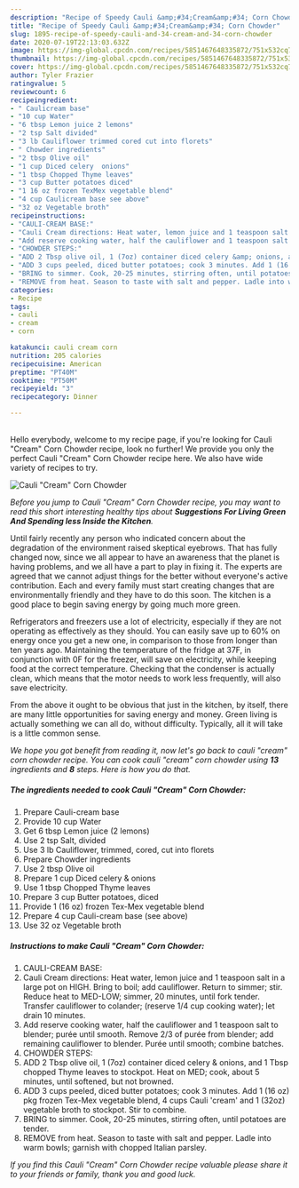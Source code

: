 ```yaml
---
description: "Recipe of Speedy Cauli &amp;#34;Cream&amp;#34; Corn Chowder"
title: "Recipe of Speedy Cauli &amp;#34;Cream&amp;#34; Corn Chowder"
slug: 1895-recipe-of-speedy-cauli-and-34-cream-and-34-corn-chowder
date: 2020-07-19T22:13:03.632Z
image: https://img-global.cpcdn.com/recipes/5851467648335872/751x532cq70/cauli-cream-corn-chowder-recipe-main-photo.jpg
thumbnail: https://img-global.cpcdn.com/recipes/5851467648335872/751x532cq70/cauli-cream-corn-chowder-recipe-main-photo.jpg
cover: https://img-global.cpcdn.com/recipes/5851467648335872/751x532cq70/cauli-cream-corn-chowder-recipe-main-photo.jpg
author: Tyler Frazier
ratingvalue: 5
reviewcount: 6
recipeingredient:
- " Caulicream base"
- "10 cup Water"
- "6 tbsp Lemon juice 2 lemons"
- "2 tsp Salt divided"
- "3 lb Cauliflower trimmed cored cut into florets"
- " Chowder ingredients"
- "2 tbsp Olive oil"
- "1 cup Diced celery  onions"
- "1 tbsp Chopped Thyme leaves"
- "3 cup Butter potatoes diced"
- "1 16 oz frozen TexMex vegetable blend"
- "4 cup Caulicream base see above"
- "32 oz Vegetable broth"
recipeinstructions:
- "CAULI-CREAM BASE:"
- "Cauli Cream directions: Heat water, lemon juice and 1 teaspoon salt in a large pot on HIGH.  Bring to boil; add cauliflower. Return to simmer; stir. Reduce heat to MED-LOW; simmer, 20 minutes, until fork tender.  Transfer cauliflower to colander; (reserve 1/4 cup cooking water); let drain 10 minutes."
- "Add reserve cooking water, half the cauliflower and 1 teaspoon salt to blender; purée until smooth. Remove 2/3 of purée from blender; add remaining cauliflower to blender. Purée until smooth; combine batches."
- "CHOWDER STEPS:"
- "ADD 2 Tbsp olive oil, 1 (7oz) container diced celery &amp; onions, and 1 Tbsp chopped Thyme leaves to stockpot. Heat on MED; cook, about 5 minutes, until softened, but not browned."
- "ADD 3 cups peeled, diced butter potatoes; cook 3 minutes. Add 1 (16 oz) pkg frozen Tex-Mex vegetable blend, 4 cups Cauli &#39;cream&#39; and 1 (32oz) vegetable broth to stockpot. Stir to combine."
- "BRING to simmer. Cook, 20-25 minutes, stirring often, until potatoes are tender."
- "REMOVE from heat. Season to taste with salt and pepper. Ladle into warm bowls; garnish with chopped Italian parsley."
categories:
- Recipe
tags:
- cauli
- cream
- corn

katakunci: cauli cream corn 
nutrition: 205 calories
recipecuisine: American
preptime: "PT40M"
cooktime: "PT50M"
recipeyield: "3"
recipecategory: Dinner

---
```

<br>
Hello everybody, welcome to my recipe page, if you're looking for Cauli &#34;Cream&#34; Corn Chowder recipe, look no further! We provide you only the perfect Cauli &#34;Cream&#34; Corn Chowder recipe here. We also have wide variety of recipes to try.
<br>


![Cauli &#34;Cream&#34; Corn Chowder](https://img-global.cpcdn.com/recipes/5851467648335872/751x532cq70/cauli-cream-corn-chowder-recipe-main-photo.jpg)

<i>Before you jump to Cauli &#34;Cream&#34; Corn Chowder recipe, you may want to read this short interesting healthy tips about 
<strong>Suggestions For Living Green And Spending less Inside the Kitchen</strong>.</i>
</br>

Until fairly recently any person who indicated concern about the degradation of the environment raised skeptical eyebrows. That has fully changed now, since we all appear to have an awareness that the planet is having problems, and we all have a part to play in fixing it. The experts are agreed that we cannot adjust things for the better without everyone's active contribution. Each and every family must start creating changes that are environmentally friendly and they have to do this soon. The kitchen is a good place to begin saving energy by going much more green.

Refrigerators and freezers use a lot of electricity, especially if they are not operating as effectively as they should. You can easily save up to 60% on energy once you get a new one, in comparison to those from longer than ten years ago. Maintaining the temperature of the fridge at 37F, in conjunction with 0F for the freezer, will save on electricity, while keeping food at the correct temperature. Checking that the condenser is actually clean, which means that the motor needs to work less frequently, will also save electricity.

From the above it ought to be obvious that just in the kitchen, by itself, there are many little opportunities for saving energy and money. Green living is actually something we can all do, without difficulty. Typically, all it will take is a little common sense.


<i>We hope you got benefit from reading it, now let's go back to cauli &#34;cream&#34; corn chowder recipe. You can cook cauli &#34;cream&#34; corn chowder using <strong>13</strong> ingredients and <strong>8</strong> steps. Here is how you do that.
</i>

##### The ingredients needed to cook Cauli &#34;Cream&#34; Corn Chowder:

1. Prepare  Cauli-cream base
1. Provide 10 cup Water
1. Get 6 tbsp Lemon juice (2 lemons)
1. Use 2 tsp Salt, divided
1. Use 3 lb Cauliflower, trimmed, cored, cut into florets
1. Prepare  Chowder ingredients
1. Use 2 tbsp Olive oil
1. Prepare 1 cup Diced celery &amp; onions
1. Use 1 tbsp Chopped Thyme leaves
1. Prepare 3 cup Butter potatoes, diced
1. Provide 1 (16 oz) frozen Tex-Mex vegetable blend
1. Prepare 4 cup Cauli-cream base (see above)
1. Use 32 oz Vegetable broth


##### Instructions to make Cauli &#34;Cream&#34; Corn Chowder:

1. CAULI-CREAM BASE:
1. Cauli Cream directions: Heat water, lemon juice and 1 teaspoon salt in a large pot on HIGH.  Bring to boil; add cauliflower. Return to simmer; stir. Reduce heat to MED-LOW; simmer, 20 minutes, until fork tender.  Transfer cauliflower to colander; (reserve 1/4 cup cooking water); let drain 10 minutes.
1. Add reserve cooking water, half the cauliflower and 1 teaspoon salt to blender; purée until smooth. Remove 2/3 of purée from blender; add remaining cauliflower to blender. Purée until smooth; combine batches.
1. CHOWDER STEPS:
1. ADD 2 Tbsp olive oil, 1 (7oz) container diced celery &amp; onions, and 1 Tbsp chopped Thyme leaves to stockpot. Heat on MED; cook, about 5 minutes, until softened, but not browned.
1. ADD 3 cups peeled, diced butter potatoes; cook 3 minutes. Add 1 (16 oz) pkg frozen Tex-Mex vegetable blend, 4 cups Cauli &#39;cream&#39; and 1 (32oz) vegetable broth to stockpot. Stir to combine.
1. BRING to simmer. Cook, 20-25 minutes, stirring often, until potatoes are tender.
1. REMOVE from heat. Season to taste with salt and pepper. Ladle into warm bowls; garnish with chopped Italian parsley.


<i>If you find this Cauli &#34;Cream&#34; Corn Chowder recipe valuable please share it to your friends or family, thank you and good luck.</i>
